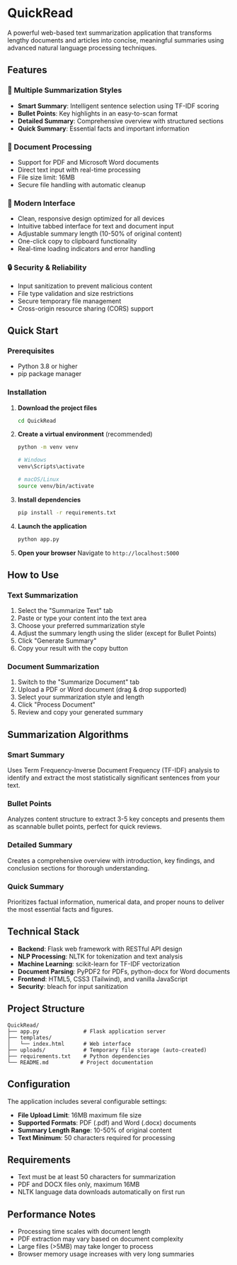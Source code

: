 # QuickRead

A powerful web-based text summarization application that transforms lengthy documents and articles into concise, meaningful summaries using advanced natural language processing techniques.

## Features

### 🎯 Multiple Summarization Styles
- **Smart Summary**: Intelligent sentence selection using TF-IDF scoring
- **Bullet Points**: Key highlights in an easy-to-scan format
- **Detailed Summary**: Comprehensive overview with structured sections
- **Quick Summary**: Essential facts and important information

### 📄 Document Processing
- Support for PDF and Microsoft Word documents
- Direct text input with real-time processing
- File size limit: 16MB
- Secure file handling with automatic cleanup

### 🎨 Modern Interface
- Clean, responsive design optimized for all devices
- Intuitive tabbed interface for text and document input
- Adjustable summary length (10-50% of original content)
- One-click copy to clipboard functionality
- Real-time loading indicators and error handling

### 🔒 Security & Reliability
- Input sanitization to prevent malicious content
- File type validation and size restrictions
- Secure temporary file management
- Cross-origin resource sharing (CORS) support

## Quick Start

### Prerequisites
- Python 3.8 or higher
- pip package manager

### Installation

1. **Download the project files**
   ```bash
   cd QuickRead
   ```

2. **Create a virtual environment** (recommended)
   ```bash
   python -m venv venv
   
   # Windows
   venv\Scripts\activate
   
   # macOS/Linux
   source venv/bin/activate
   ```

3. **Install dependencies**
   ```bash
   pip install -r requirements.txt
   ```

4. **Launch the application**
   ```bash
   python app.py
   ```

5. **Open your browser**
   Navigate to `http://localhost:5000`

## How to Use

### Text Summarization
1. Select the "Summarize Text" tab
2. Paste or type your content into the text area
3. Choose your preferred summarization style
4. Adjust the summary length using the slider (except for Bullet Points)
5. Click "Generate Summary"
6. Copy your result with the copy button

### Document Summarization
1. Switch to the "Summarize Document" tab
2. Upload a PDF or Word document (drag & drop supported)
3. Select your summarization style and length
4. Click "Process Document"
5. Review and copy your generated summary

## Summarization Algorithms

### Smart Summary
Uses Term Frequency-Inverse Document Frequency (TF-IDF) analysis to identify and extract the most statistically significant sentences from your text.

### Bullet Points
Analyzes content structure to extract 3-5 key concepts and presents them as scannable bullet points, perfect for quick reviews.

### Detailed Summary
Creates a comprehensive overview with introduction, key findings, and conclusion sections for thorough understanding.

### Quick Summary
Prioritizes factual information, numerical data, and proper nouns to deliver the most essential facts and figures.

## Technical Stack

- **Backend**: Flask web framework with RESTful API design
- **NLP Processing**: NLTK for tokenization and text analysis
- **Machine Learning**: scikit-learn for TF-IDF vectorization
- **Document Parsing**: PyPDF2 for PDFs, python-docx for Word documents
- **Frontend**: HTML5, CSS3 (Tailwind), and vanilla JavaScript
- **Security**: bleach for input sanitization


## Project Structure

```
QuickRead/
├── app.py              # Flask application server
├── templates/
│   └── index.html      # Web interface
├── uploads/            # Temporary file storage (auto-created)
├── requirements.txt    # Python dependencies
└── README.md          # Project documentation
```

## Configuration

The application includes several configurable settings:

- **File Upload Limit**: 16MB maximum file size
- **Supported Formats**: PDF (.pdf) and Word (.docx) documents
- **Summary Length Range**: 10-50% of original content
- **Text Minimum**: 50 characters required for processing

## Requirements

- Text must be at least 50 characters for summarization
- PDF and DOCX files only, maximum 16MB
- NLTK language data downloads automatically on first run


## Performance Notes

- Processing time scales with document length
- PDF extraction may vary based on document complexity
- Large files (>5MB) may take longer to process
- Browser memory usage increases with very long summaries
